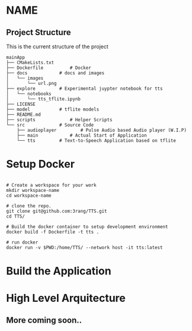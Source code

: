 # NAME

## Project Structure
This is the current structure of the project
```shell
mainApp
├── CMakeLists.txt		
├── Dockerfile			# Docker 
├── docs			# docs and images
│   └── images
│       └── url.png
├── explore			# Experimental juypter notebook for tts 
│   └── notebooks
│       └── tts_tflite.ipynb
├── LICENSE
├── model			# tflite models
├── README.md
├── scripts 			# Helper Scripts
└── src				# Source Code
    ├── audioplayer 		# Pulse Audio based Audio player (W.I.P)
    ├── main			# Actual Start of Application 
    └── tts			# Text-to-Speech Application based on tflite

```

# Setup Docker 

```shell

# Create a workspace for your work
mkdir workspace-name
cd workspace-name

# clone the repo.
git clone git@github.com:3rang/TTS.git
cd TTS/

# Build the docker container to setup development environment
docker build -f Dockerfile -t tts .
 
# run docker 
docker run -v $PWD:/home/TTS/ --network host -it tts:latest

```

# Build the Application 

# High Level Arquitecture

## More coming soon..

